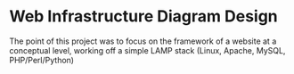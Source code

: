 # Web Infrastructure Diagram Design

The point of this project was to focus on the framework of a website at a conceptual level, working off a simple LAMP stack (Linux, Apache, MySQL, PHP/Perl/Python)

